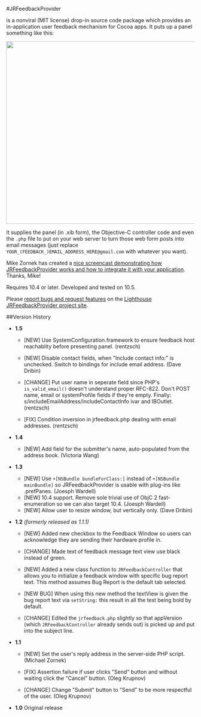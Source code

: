 #JRFeedbackProvider

is a nonviral (MIT license) drop-in source code package which provides an in-application user feedback mechanism for Cocoa apps. It puts up a panel something like this:

<p align="center"><img src="http://rentzsch.com/share/JRFeedbackProvider.jpg" width="564" height="488"></p>

It supplies the panel (in .xib form), the Objective-C controller code and even the `.php` file to put on your web server to turn those web form posts into email messages (just replace `YOUR_(FEEDBACK_)EMAIL_ADDRESS_HERE@gmail.com` with whatever you want).

Mike Zornek has created a [nice screencast demonstrating how JRFeedbackProvider works and how to integrate it with your application](http://blog.clickablebliss.com/2009/03/03/screencast-introduction-to-jrfeedbackprovider/). Thanks, Mike!

Requires 10.4 or later. Developed and tested on 10.5.

Please [report bugs and request features](http://rentzsch.lighthouseapp.com/projects/24800-jrfeedbackprovider/tickets/new) on the [Lighthouse JRFeedbackProvider project site](http://rentzsch.lighthouseapp.com/projects/24800-jrfeedbackprovider/tickets?q=all).

##Version History

* **1.5**
	* [NEW] Use SystemConfiguration.framework to ensure feedback host reachablity before presenting panel. (rentzsch)

	* [NEW] Disable contact fields, when "Include contact info:" is unchecked. Switch to bindings for include email address. (Dave Dribin)

	* [CHANGE] Put user name in seperate field since PHP's `is_valid_email()` doesn't understand proper RFC-822. Don't POST name, email or systemProfile fields if they're empty. Finally: s/includeEmailAddress/includeContactInfo ivar and IBOutlet.	(rentzsch)

	* [FIX] Condition inversion in jrfeedback.php dealing with email addresses. (rentzsch)

* **1.4**
	* [NEW] Add field for the submitter's name, auto-populated from the address book. (Victoria Wang)

* **1.3**
	* [NEW] Use `+[NSBundle bundleForClass:]` instead of `+[NSBundle mainBundle]` so JRFeedbackProvider is usable with plug-ins like .prefPanes. (Joesph Wardell)
	* [NEW] 10.4 support. Remove sole trivial use of ObjC 2 fast-enumeration so we can also target 10.4. (Joesph Wardell)
	* [NEW] Allow user to resize window, but vertically only. (Dave Dribin)

* **1.2** *(formerly released as 1.1.1)*

	* [NEW] Added new checkbox to the Feedback Window so users can acknowledge they are sending their hardware profile in.

	* [CHANGE] Made text of feedback message text view use black instead of green.

	* [NEW] Added a new class function to `JRFeedbackController` that allows you to initialize a feedback window with specific bug report text. This method assumes Bug Report is the default tab selected.

	* [NEW BUG] When using this new method the textView is given the bug report text via `setString:` this result in all the test being bold by default.

	* [CHANGE] Edited the `jrfeedback.php` slightly so that appVersion (which `JRFeedbackController` already sends out) is picked up and put into the subject line.

* **1.1**

	* [NEW] Set the user's reply address in the server-side PHP script. (Michael Zornek)

	* [FIX] Assertion failure if user clicks "Send" button and without waiting click the "Cancel" button. (Oleg Krupnov)

	* [CHANGE] Change "Submit" button to "Send" to be more respectful of the user. (Oleg Krupnov)

* **1.0** Original release